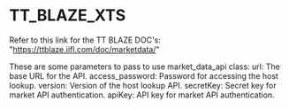 # TT_BLAZE_XTS
Refer to this link for the TT BLAZE DOC's: "https://ttblaze.iifl.com/doc/marketdata/"


These are some parameters to pass to use market_data_api class: 
url: The base URL for the API.
access_password: Password for accessing the host lookup.
version: Version of the host lookup API.
secretKey: Secret key for market API authentication.
apiKey: API key for market API authentication.